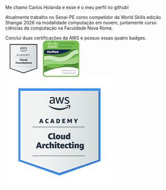 <p allign="center">
Me chamo Carlos Holanda e esse é o meu perfil no github!

Atualmente trabalho no Senai-PE como competidor da World Skills edição Shangai 2026 na modalidade computação em nuvem, 
juntamente curso ciências da computação na Faculdade Nova Roma.


Conclui duas certificações da AWS e possuo essas quatro badges.
<br>
<img src="aws-academy-graduate-aws-academy-cloud-foundations.png" alt="aws certificate"> <img src="introduction-to-cybersecurity.png" alt="aws certificate"> <img src="certificadoarquiteto.png" alt="aws certificate"> 
</br>

</p>

